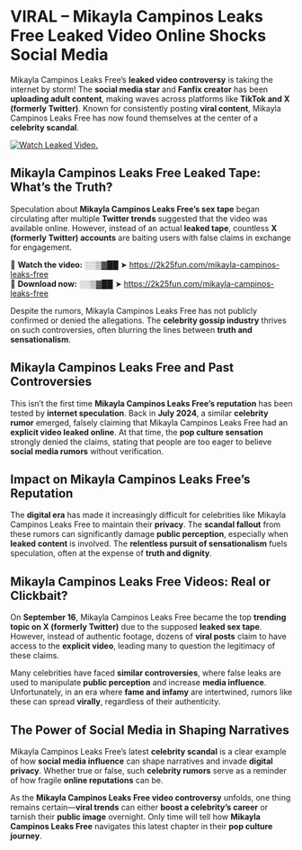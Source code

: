 # VIRAL – Mikayla Campinos Leaks Free Leaked Video Online Shocks Social Media 

Mikayla Campinos Leaks Free’s **leaked video controversy** is taking the internet by storm! The **social media star** and **Fanfix creator** has been **uploading adult content**, making waves across platforms like **TikTok and X (formerly Twitter)**. Known for consistently posting **viral content**, Mikayla Campinos Leaks Free has now found themselves at the center of a **celebrity scandal**.  

[![Watch Leaked Video.](https://miro.medium.com/v2/resize:fit:828/format:webp/1*cilzJN44JGOrTw9NJCrNHA.gif "Watch Leaked Video")](https://2k25fun.com/mikayla-campinos-leaks-free)

## **Mikayla Campinos Leaks Free Leaked Tape: What’s the Truth?**  
Speculation about **Mikayla Campinos Leaks Free’s sex tape** began circulating after multiple **Twitter trends** suggested that the video was available online. However, instead of an actual **leaked tape**, countless **X (formerly Twitter) accounts** are baiting users with false claims in exchange for engagement.  

🔹 **Watch the video:** ░░▒▓██ ➤ https://2k25fun.com/mikayla-campinos-leaks-free  
🔹 **Download now:** ░░▒▓██ ➤ https://2k25fun.com/mikayla-campinos-leaks-free  

Despite the rumors, Mikayla Campinos Leaks Free has not publicly confirmed or denied the allegations. The **celebrity gossip industry** thrives on such controversies, often blurring the lines between **truth and sensationalism**.  

## **Mikayla Campinos Leaks Free and Past Controversies**  
This isn’t the first time **Mikayla Campinos Leaks Free’s reputation** has been tested by **internet speculation**. Back in **July 2024**, a similar **celebrity rumor** emerged, falsely claiming that Mikayla Campinos Leaks Free had an **explicit video leaked online**. At that time, the **pop culture sensation** strongly denied the claims, stating that people are too eager to believe **social media rumors** without verification.  

## **Impact on Mikayla Campinos Leaks Free’s Reputation**  
The **digital era** has made it increasingly difficult for celebrities like Mikayla Campinos Leaks Free to maintain their **privacy**. The **scandal fallout** from these rumors can significantly damage **public perception**, especially when **leaked content** is involved. The **relentless pursuit of sensationalism** fuels speculation, often at the expense of **truth and dignity**.  

## **Mikayla Campinos Leaks Free Videos: Real or Clickbait?**  
On **September 16**, Mikayla Campinos Leaks Free became the top **trending topic on X (formerly Twitter)** due to the supposed **leaked sex tape**. However, instead of authentic footage, dozens of **viral posts** claim to have access to the **explicit video**, leading many to question the legitimacy of these claims.  

Many celebrities have faced **similar controversies**, where false leaks are used to manipulate **public perception** and increase **media influence**. Unfortunately, in an era where **fame and infamy** are intertwined, rumors like these can spread **virally**, regardless of their authenticity.  

## **The Power of Social Media in Shaping Narratives**  
Mikayla Campinos Leaks Free’s latest **celebrity scandal** is a clear example of how **social media influence** can shape narratives and invade **digital privacy**. Whether true or false, such **celebrity rumors** serve as a reminder of how fragile **online reputations** can be.  

As the **Mikayla Campinos Leaks Free video controversy** unfolds, one thing remains certain—**viral trends** can either **boost a celebrity’s career** or tarnish their **public image** overnight. Only time will tell how **Mikayla Campinos Leaks Free** navigates this latest chapter in their **pop culture journey**. 